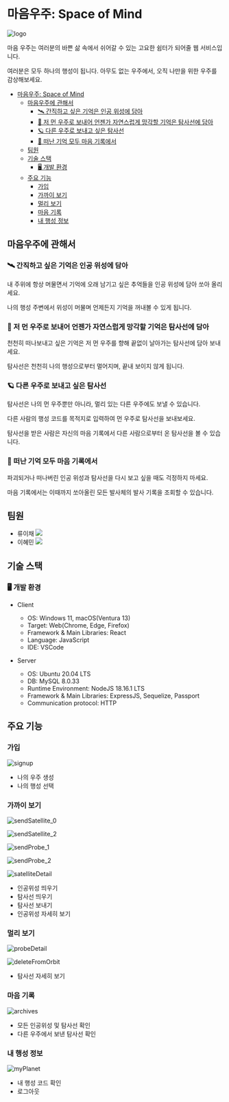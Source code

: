 # 마음우주: Space of Mind

![logo](https://github.com/SpaceOfMind/.github/assets/120316174/313e1b6a-644f-4fea-b209-630164b45c63)

마음 우주는 여러분의 바쁜 삶 속에서 쉬어갈 수 있는 고요한 쉼터가 되어줄 웹 서비스입니다.

여러분은 모두 하나의 행성이 됩니다. 아무도 없는 우주에서, 오직 나만을 위한 우주를 감상해보세요.

- [마음우주: Space of Mind](#마음우주-space-of-mind)
  - [마음우주에 관해서](#마음우주에-관해서)
    - [🛰️ 간직하고 싶은 기억은 인공 위성에 담아](#️-간직하고-싶은-기억은-인공-위성에-담아)
    - [🚀 저 먼 우주로 보내어 언젠가 자연스럽게 망각할 기억은 탐사선에 담아](#-저-먼-우주로-보내어-언젠가-자연스럽게-망각할-기억은-탐사선에-담아)
    - [🪐 다른 우주로 보내고 싶은 탐사선](#-다른-우주로-보내고-싶은-탐사선)
    - [🎥 떠난 기억 모두 마음 기록에서](#-떠난-기억-모두-마음-기록에서)
  - [팀원](#팀원)
  - [기술 스택](#기술-스택)
    - [🖥️ 개발 환경](#️-개발-환경)
  - [주요 기능](#주요-기능)
    - [가입](#가입)
    - [가까이 보기](#가까이-보기)
    - [멀리 보기](#멀리-보기)
    - [마음 기록](#마음-기록)
    - [내 행성 정보](#내-행성-정보)

## 마음우주에 관해서

### 🛰️ 간직하고 싶은 기억은 인공 위성에 담아

내 주위에 항상 머물면서 기억에 오래 남기고 싶은 추억들을 인공 위성에 담아 쏘아 올리세요.

나의 행성 주변에서 위성이 머물며 언제든지 기억을 꺼내볼 수 있게 됩니다.

### 🚀 저 먼 우주로 보내어 언젠가 자연스럽게 망각할 기억은 탐사선에 담아

천천히 떠나보내고 싶은 기억은 저 먼 우주를 향해 끝없이 날아가는 탐사선에 담아 보내세요.

탐사선은 천천히 나의 행성으로부터 멀어지며, 끝내 보이지 않게 됩니다.

### 🪐 다른 우주로 보내고 싶은 탐사선

탐사선은 나의 먼 우주뿐만 아니라, 멀리 있는 다른 우주에도 보낼 수 있습니다.

다른 사람의 행성 코드를 목적지로 입력하여 먼 우주로 탐사선을 보내보세요.

탐사선을 받은 사람은 자신의 마음 기록에서 다른 사람으로부터 온 탐사선을 볼 수 있습니다.

### 🎥 떠난 기억 모두 마음 기록에서

파괴되거나 떠나버린 인공 위성과 탐사선을 다시 보고 싶을 때도 걱정하지 마세요.

마음 기록에서는 이때까지 쏘아올린 모든 발사체의 발사 기록을 조회할 수 있습니다.

## 팀원

- 류이채 <a href="https://github.com/ihchaeryu" target="_blank"><img src="https://img.shields.io/badge/GitHub-181717?style=flat&logo=github&logoColor=white"/></a>
- 이혜민 <a href="https://github.com/coitloz88" target="_blank"><img src="https://img.shields.io/badge/GitHub-181717?style=flat&logo=github&logoColor=white"/></a>

## 기술 스택

### 🖥️ 개발 환경

- Client

  - OS: Windows 11, macOS(Ventura 13)
  - Target: Web(Chrome, Edge, Firefox)
  - Framework & Main Libraries: React
  - Language: JavaScript
  - IDE: VSCode

- Server
  - OS: Ubuntu 20.04 LTS
  - DB: MySQL 8.0.33
  - Runtime Environment: NodeJS 18.16.1 LTS
  - Framework & Main Libraries: ExpressJS, Sequelize, Passport
  - Communication protocol: HTTP

## 주요 기능

### 가입

![signup](https://github.com/SpaceOfMind/.github/assets/120316174/18cf3f92-6db6-4763-9cb0-dde6eb2ee5fd)

- 나의 우주 생성
- 나의 행성 선택

### 가까이 보기

![sendSatellite_0](https://github.com/SpaceOfMind/.github/assets/120316174/9df65261-3bbc-4c0a-901e-9dfa387165ce)

![sendSatellite_2](https://github.com/SpaceOfMind/.github/assets/120316174/c4112ea6-3e3e-481e-8eeb-1d80df1622f4)

![sendProbe_1](https://github.com/SpaceOfMind/.github/assets/120316174/d55c08f5-d471-48a2-a822-8a6d25aa112f)

![sendProbe_2](https://github.com/SpaceOfMind/.github/assets/120316174/1ae554b3-63dc-43fc-9aa4-922d6e1c3380)

![satelliteDetail](https://github.com/SpaceOfMind/.github/assets/120316174/d423c0f4-a30e-4944-b874-acde02ff7d84)

- 인공위성 띄우기
- 탐사선 띄우기
- 탐사선 보내기
- 인공위성 자세히 보기

### 멀리 보기

![probeDetail](https://github.com/SpaceOfMind/.github/assets/120316174/3bb6901c-e6e1-48a0-8bc9-ece5b28dce66)

![deleteFromOrbit](https://github.com/SpaceOfMind/.github/assets/120316174/a4e6e953-9d98-43de-b818-b1f2d3cc7450)


- 탐사선 자세히 보기

### 마음 기록

![archives](https://github.com/SpaceOfMind/.github/assets/120316174/34e10bf6-8667-47d1-8139-fa63ab1f7815)

- 모든 인공위성 및 탐사선 확인
- 다른 우주에서 보낸 탐사선 확인

### 내 행성 정보

![myPlanet](https://github.com/SpaceOfMind/.github/assets/120316174/54af2b4d-b3af-454f-80a4-159adba39fcc)

- 내 행성 코드 확인
- 로그아웃
